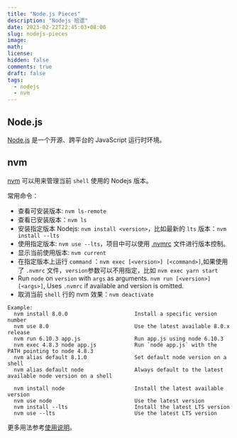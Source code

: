 ```yaml
---
title: "Node.js Pieces"
description: "Nodejs 拾遗"
date: 2023-02-22T22:45:03+08:00
slug: nodejs-pieces
image:
math:
license:
hidden: false
comments: true
draft: false
tags:
  - nodejs
  - nvm
---
```


## Node.js

[Node.js](https://nodejs.org/zh-cn/) 是一个开源、跨平台的 JavaScript 运行时环境。

## nvm

[nvm](https://github.com/nvm-sh/nvm) 可以用来管理当前 `shell` 使用的 Nodejs 版本。

常用命令：

- 查看可安装版本: `nvm ls-remote`
- 查看已安装版本：`nvm ls`
- 安装指定版本 Nodejs: `nvm install <version>`，比如最新的 `lts` 版本：`nvm install --lts`
- 使用指定版本: `nvm use --lts`，项目中可以使用 [.nvmrc](https://github.com/nvm-sh/nvm#nvmrc) 文件进行版本控制。
- 显示当前使用版本: `nvm current`
- 在指定版本上运行 `command` ：`nvm exec [<version>] [<command>]`,如果使用了 `.nvmrc` 文件，`version`参数可以不用指定，比如 `nvm exec yarn start`
- Run `node` on `version` with `args` as arguments. `nvm run [<version>] [<args>]`, Uses `.nvmrc` if available and version is omitted.
- 取消当前 `shell` 行的 nvm 效果：`nvm deactivate`

```shell
Example:
  nvm install 8.0.0                     Install a specific version number
  nvm use 8.0                           Use the latest available 8.0.x release
  nvm run 6.10.3 app.js                 Run app.js using node 6.10.3
  nvm exec 4.8.3 node app.js            Run `node app.js` with the PATH pointing to node 4.8.3
  nvm alias default 8.1.0               Set default node version on a shell
  nvm alias default node                Always default to the latest available node version on a shell

  nvm install node                      Install the latest available version
  nvm use node                          Use the latest version
  nvm install --lts                     Install the latest LTS version
  nvm use --lts                         Use the latest LTS version
```

更多用法参考[使用说明](https://github.com/nvm-sh/nvm#usage)。
